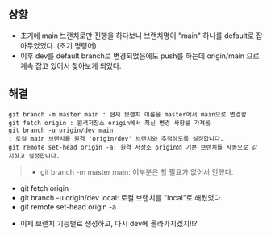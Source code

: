 <h2 id="상황">상황</h2>
<ul>
<li>초기에 main 브랜치로만 진행을 하다보니 브랜치명이 &quot;main&quot; 하나를 default로 잡아두었었다. (초기 명령어)</li>
<li>이후 dev를 default branch로 변경되었음에도 push를 하는데 origin/main 으로 계속 잡고 있어서 찾아보게 되었다.</li>
</ul>
<h2 id="해결">해결</h2>
<pre><code class="language-shell">git branch -m master main : 현재 브랜치 이름을 master에서 main으로 변경함
git fetch origin : 원격저장소 origin에서 최신 변경 사항을 가져옴
git branch -u origin/dev main 
: 로컬 main 브랜치를 원격 'origin/dev' 브랜치와 추적하도록 설정합니다.
git remote set-head origin -a: 원격 저장소 origin의 기본 브랜치를 자동으로 감지하고 설정합니다.</code></pre>
<blockquote>
<ul>
<li>git branch -m master main: 이부분은 할 필요가 없어서 안했다.</li>
</ul>
</blockquote>
<ul>
<li>git fetch origin </li>
<li>git branch -u origin/dev local: 로컬 브랜치를 &quot;local&quot;로 해뒀었다.</li>
<li>git remote set-head origin -a</li>
</ul>
<ul>
<li>이제 브랜치 기능별로 생성하고, 다시 dev에 올라가지겠지!!?</li>
</ul>